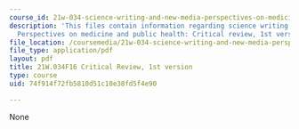 ```yaml
---
course_id: 21w-034-science-writing-and-new-media-perspectives-on-medicine-and-public-health-fall-2016
description: 'This files contain information regarding science writing and new media:
  Perspectives on medicine and public health: Critical review, 1st version.'
file_location: /coursemedia/21w-034-science-writing-and-new-media-perspectives-on-medicine-and-public-health-fall-2016/74f914f72fb5810d51c10e38fd5f4e90_MIT21W_034F16_CritRev1st.pdf
file_type: application/pdf
layout: pdf
title: 21W.034F16 Critical Review, 1st version
type: course
uid: 74f914f72fb5810d51c10e38fd5f4e90

---
```

None